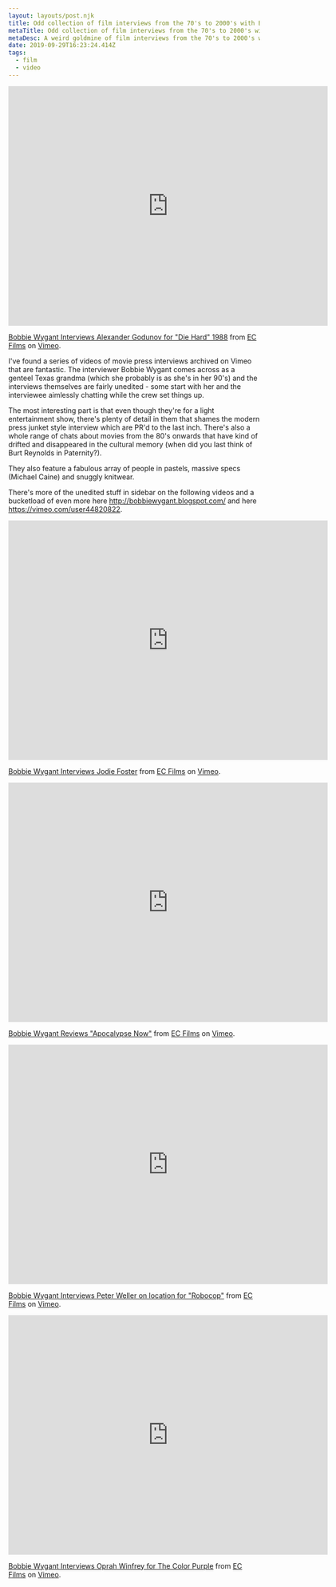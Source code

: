```yaml
---
layout: layouts/post.njk
title: Odd collection of film interviews from the 70's to 2000's with Bobbie Wygant
metaTitle: Odd collection of film interviews from the 70's to 2000's with Bobbie Wygant
metaDesc: A weird goldmine of film interviews from the 70's to 2000's with Bobbie Wygant
date: 2019-09-29T16:23:24.414Z
tags:
  - film
  - video
---
```

<iframe src="https://player.vimeo.com/video/43371615" width="640" height="480" frameborder="0" allow="autoplay; fullscreen" allowfullscreen></iframe>

<p><a href="https://vimeo.com/43371615">Bobbie Wygant Interviews Alexander Godunov for &quot;Die Hard&quot; 1988</a> from <a href="https://vimeo.com/erikclapp">EC Films</a> on <a href="https://vimeo.com">Vimeo</a>.</p>

I've found a series of videos of movie press interviews archived on Vimeo that are fantastic. The interviewer Bobbie Wygant comes across as a genteel Texas grandma (which she probably is as she's in her 90's) and the interviews themselves are fairly unedited - some start with her and the interviewee aimlessly chatting while the crew set things up.

The most interesting part is that even though they're for a light entertainment show, there's plenty of detail in them that shames the modern press junket style interview which are PR'd to the last inch. There's also a whole range of chats about movies from the 80's onwards that have kind of drifted and disappeared in the cultural memory (when did you last think of Burt Reynolds in Paternity?).

They also feature a fabulous array of people in pastels, massive specs (Michael Caine) and snuggly knitwear.

There's more of the unedited stuff in sidebar on the following videos and a bucketload of even more here <http://bobbiewygant.blogspot.com/> and here <https://vimeo.com/user44820822>.

<iframe src="https://player.vimeo.com/video/27624813" width="640" height="480" frameborder="0" allow="autoplay; fullscreen" allowfullscreen></iframe>

<p><a href="https://vimeo.com/27624813">Bobbie Wygant Interviews Jodie Foster</a> from <a href="https://vimeo.com/erikclapp">EC Films</a> on <a href="https://vimeo.com">Vimeo</a>.</p>

<iframe src="https://player.vimeo.com/video/20889880" width="640" height="480" frameborder="0" allow="autoplay; fullscreen" allowfullscreen></iframe>

<p><a href="https://vimeo.com/20889880">Bobbie Wygant Reviews &quot;Apocalypse Now&quot;</a> from <a href="https://vimeo.com/erikclapp">EC Films</a> on <a href="https://vimeo.com">Vimeo</a>.</p>

<iframe src="https://player.vimeo.com/video/20117386" width="640" height="480" frameborder="0" allow="autoplay; fullscreen" allowfullscreen></iframe>

<p><a href="https://vimeo.com/20117386">Bobbie Wygant Interviews Peter Weller on location for &quot;Robocop&quot;</a> from <a href="https://vimeo.com/erikclapp">EC Films</a> on <a href="https://vimeo.com">Vimeo</a>.</p>

<iframe src="https://player.vimeo.com/video/16658407" width="640" height="480" frameborder="0" allow="autoplay; fullscreen" allowfullscreen></iframe>

<p><a href="https://vimeo.com/16658407">Bobbie Wygant Interviews Oprah Winfrey for The Color Purple</a> from <a href="https://vimeo.com/erikclapp">EC Films</a> on <a href="https://vimeo.com">Vimeo</a>.</p>
